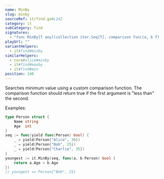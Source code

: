 ```yaml
---
name: MinBy
slug: minby
sourceRef: it/find.go#L242
category: it
subCategory: find
signatures:
  - "func MinBy[T any](collection iter.Seq[T], comparison func(a, b T) bool) T"
playUrl: ""
variantHelpers:
  - it#find#minby
similarHelpers:
  - core#slice#minby
  - it#find#maxby
  - it#find#min
position: 140
---
```


Searches minimum value using a custom comparison function. The comparison function should return true if the first argument is "less than" the second.

Examples:

```go
type Person struct {
    Name string
    Age  int
}
seq := func(yield func(Person) bool) {
    _ = yield(Person{"Alice", 30})
    _ = yield(Person{"Bob", 25})
    _ = yield(Person{"Charlie", 35})
}
youngest := it.MinBy(seq, func(a, b Person) bool {
    return a.Age < b.Age
})
// youngest == Person{"Bob", 25}
```